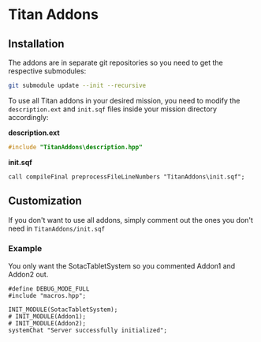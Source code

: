 # Titan Addons

## Installation
The addons are in separate git repositories so you need to get the respective submodules:
```bash
git submodule update --init --recursive
```

To use all Titan addons in your desired mission, you need to modify the `description.ext` and `init.sqf` files inside your mission directory accordingly:

**description.ext**
```c++
#include "TitanAddons\description.hpp"
```
**init.sqf**
```sqf
call compileFinal preprocessFileLineNumbers "TitanAddons\init.sqf";
```

## Customization
If you don't want to use all addons, simply comment out the ones you don't need in `TitanAddons/init.sqf`

### Example
You only want the SotacTabletSystem so you commented Addon1 and Addon2 out.
```sqf
#define DEBUG_MODE_FULL
#include "macros.hpp";

INIT_MODULE(SotacTabletSystem);
# INIT_MODULE(Addon1);
# INIT_MODULE(Addon2);
systemChat "Server successfully initialized";
```
